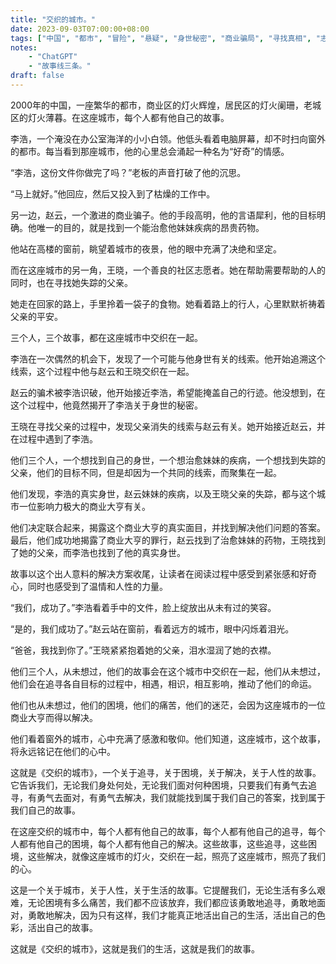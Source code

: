 ```yaml
---
title: "交织的城市。"
date: 2023-09-03T07:00:00+08:00
tags: ["中国", "都市", "冒险", "悬疑", "身世秘密", "商业骗局", "寻找真相", "志愿者", "人性", "困境", "解决问题", "友情", "商业大亨", "家庭", "勇气", "追寻", "生活", "2000年", "办公室职员", "社区", "失踪父亲", "疾病", "药物", "揭露真相", "团结", "成功", "感动", "短篇小说", "文学", "古龙风格", "ChatGPT"]
notes:
    - "ChatGPT"
    - "故事线三条。"
draft: false
---
```


2000年的中国，一座繁华的都市，商业区的灯火辉煌，居民区的灯火阑珊，老城区的灯火薄暮。在这座城市，每个人都有他自己的故事。

李浩，一个淹没在办公室海洋的小小白领。他低头看着电脑屏幕，却不时扫向窗外的都市。每当看到那座城市，他的心里总会涌起一种名为“好奇”的情感。

“李浩，这份文件你做完了吗？”老板的声音打破了他的沉思。

“马上就好。”他回应，然后又投入到了枯燥的工作中。

另一边，赵云，一个激进的商业骗子。他的手段高明，他的言语犀利，他的目标明确。他唯一的目的，就是找到一个能治愈他妹妹疾病的昂贵药物。

他站在高楼的窗前，眺望着城市的夜景，他的眼中充满了决绝和坚定。

而在这座城市的另一角，王晓，一个善良的社区志愿者。她在帮助需要帮助的人的同时，也在寻找她失踪的父亲。

她走在回家的路上，手里拎着一袋子的食物。她看着路上的行人，心里默默祈祷着父亲的平安。

三个人，三个故事，都在这座城市中交织在一起。

李浩在一次偶然的机会下，发现了一个可能与他身世有关的线索。他开始追溯这个线索，这个过程中他与赵云和王晓交织在一起。

赵云的骗术被李浩识破，他开始接近李浩，希望能掩盖自己的行迹。他没想到，在这个过程中，他竟然揭开了李浩关于身世的秘密。

王晓在寻找父亲的过程中，发现父亲消失的线索与赵云有关。她开始接近赵云，并在过程中遇到了李浩。

他们三个人，一个想找到自己的身世，一个想治愈妹妹的疾病，一个想找到失踪的父亲，他们的目标不同，但是却因为一个共同的线索，而聚集在一起。

他们发现，李浩的真实身世，赵云妹妹的疾病，以及王晓父亲的失踪，都与这个城市一位影响力极大的商业大亨有关。

他们决定联合起来，揭露这个商业大亨的真实面目，并找到解决他们问题的答案。最后，他们成功地揭露了商业大亨的罪行，赵云找到了治愈妹妹的药物，王晓找到了她的父亲，而李浩也找到了他的真实身世。

故事以这个出人意料的解决方案收尾，让读者在阅读过程中感受到紧张感和好奇心，同时也感受到了温情和人性的力量。

“我们，成功了。”李浩看着手中的文件，脸上绽放出从未有过的笑容。

“是的，我们成功了。”赵云站在窗前，看着远方的城市，眼中闪烁着泪光。

“爸爸，我找到你了。”王晓紧紧抱着她的父亲，泪水湿润了她的衣襟。

他们三个人，从未想过，他们的故事会在这个城市中交织在一起，他们从未想过，他们会在追寻各自目标的过程中，相遇，相识，相互影响，推动了他们的命运。

他们也从未想过，他们的困境，他们的痛苦，他们的迷茫，会因为这座城市的一位商业大亨而得以解决。

他们看着窗外的城市，心中充满了感激和敬仰。他们知道，这座城市，这个故事，将永远铭记在他们的心中。

这就是《交织的城市》，一个关于追寻，关于困境，关于解决，关于人性的故事。它告诉我们，无论我们身处何处，无论我们面对何种困境，只要我们有勇气去追寻，有勇气去面对，有勇气去解决，我们就能找到属于我们自己的答案，找到属于我们自己的故事。

在这座交织的城市中，每个人都有他自己的故事，每个人都有他自己的追寻，每个人都有他自己的困境，每个人都有他自己的解决。这些故事，这些追寻，这些困境，这些解决，就像这座城市的灯火，交织在一起，照亮了这座城市，照亮了我们的心。

这是一个关于城市，关于人性，关于生活的故事。它提醒我们，无论生活有多么艰难，无论困境有多么痛苦，我们都不应该放弃，我们都应该勇敢地追寻，勇敢地面对，勇敢地解决，因为只有这样，我们才能真正地活出自己的生活，活出自己的色彩，活出自己的故事。

这就是《交织的城市》，这就是我们的生活，这就是我们的故事。